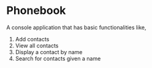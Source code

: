 # Phonebook
A console application that has basic functionalities like,
1. Add contacts 
2. View all contacts
3. Display a contact by name
4. Search for contacts given a name
